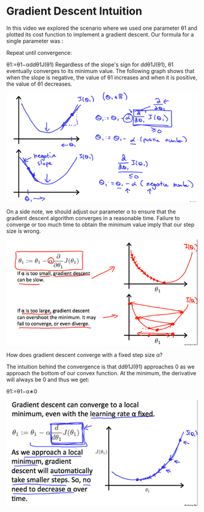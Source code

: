 # Gradient Descent Intuition

In this video we explored the scenario where we used one parameter θ1 and plotted its cost function to implement a gradient descent. Our formula for a single parameter was :

Repeat until convergence:

θ1:=θ1−αddθ1J(θ1)
Regardless of the slope's sign for ddθ1J(θ1), θ1 eventually converges to its minimum value. The following graph shows that when the slope is negative, the value of θ1 increases and when it is positive, the value of θ1 decreases.

![](gradient-descent-intuition-1.png)

On a side note, we should adjust our parameter α to ensure that the gradient descent algorithm converges in a reasonable time. Failure to converge or too much time to obtain the minimum value imply that our step size is wrong.

![](gradient-descent-intuition-2.png)

How does gradient descent converge with a fixed step size α?

The intuition behind the convergence is that ddθ1J(θ1) approaches 0 as we approach the bottom of our convex function. At the minimum, the derivative will always be 0 and thus we get:

θ1:=θ1−α∗0

![](gradient-descent-intuition-3.png)
